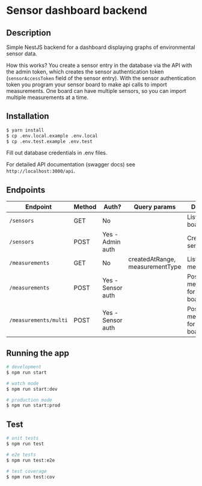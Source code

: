 # Sensor dashboard backend

## Description

Simple NestJS backend for a dashboard displaying graphs of environmental sensor data.

How this works? You create a sensor entry in the database via the API with the admin token, which creates the sensor authentication token (`sensorAccessToken` field of the sensor entry). With the sensor authentication token you program your sensor board to make api calls to import measurements. One board can have multiple sensors, so you can import multiple measurements at a time.

## Installation

```bash
$ yarn install
$ cp .env.local.example .env.local
$ cp .env.test.example .env.test
```
Fill out database credentials in .env files.

For detailed API documentation (swagger docs) see `http://localhost:3000/api`.

## Endpoints

 Endpoint              | Method | Auth?             | Query params                    | Description
 --------------------- | ------ | ----------------- | ------------------------------- | ------------------------------------------------
 `/sensors`            | GET    | No                |                                 | List all sensor boards
 `/sensors`            | POST   | Yes - Admin auth  |                                 | Create a sensor entry
 `/measurements`       | GET    | No                | createdAtRange, measurementType | List all measurements
 `/measurements`       | POST   | Yes - Sensor auth |                                 | Post one measurement for a sensor board
 `/measurements/multi` | POST   | Yes - Sensor auth |                                 | Post multiple measurements for a sensor board

## Running the app

```bash
# development
$ npm run start

# watch mode
$ npm run start:dev

# production mode
$ npm run start:prod
```

## Test

```bash
# unit tests
$ npm run test

# e2e tests
$ npm run test:e2e

# test coverage
$ npm run test:cov
```
